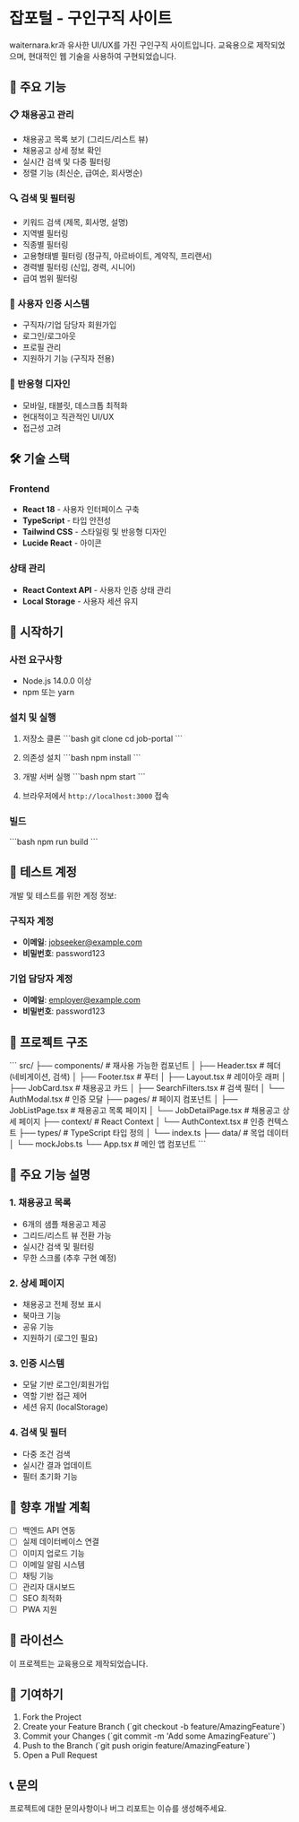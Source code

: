 # 잡포털 - 구인구직 사이트

waiternara.kr과 유사한 UI/UX를 가진 구인구직 사이트입니다. 교육용으로 제작되었으며, 현대적인 웹 기술을 사용하여 구현되었습니다.

## 🚀 주요 기능

### 📋 채용공고 관리
- 채용공고 목록 보기 (그리드/리스트 뷰)
- 채용공고 상세 정보 확인
- 실시간 검색 및 다중 필터링
- 정렬 기능 (최신순, 급여순, 회사명순)

### 🔍 검색 및 필터링
- 키워드 검색 (제목, 회사명, 설명)
- 지역별 필터링
- 직종별 필터링
- 고용형태별 필터링 (정규직, 아르바이트, 계약직, 프리랜서)
- 경력별 필터링 (신입, 경력, 시니어)
- 급여 범위 필터링

### 👥 사용자 인증 시스템
- 구직자/기업 담당자 회원가입
- 로그인/로그아웃
- 프로필 관리
- 지원하기 기능 (구직자 전용)

### 📱 반응형 디자인
- 모바일, 태블릿, 데스크톱 최적화
- 현대적이고 직관적인 UI/UX
- 접근성 고려

## 🛠️ 기술 스택

### Frontend
- **React 18** - 사용자 인터페이스 구축
- **TypeScript** - 타입 안전성
- **Tailwind CSS** - 스타일링 및 반응형 디자인
- **Lucide React** - 아이콘

### 상태 관리
- **React Context API** - 사용자 인증 상태 관리
- **Local Storage** - 사용자 세션 유지

## 🚀 시작하기

### 사전 요구사항
- Node.js 14.0.0 이상
- npm 또는 yarn

### 설치 및 실행

1. 저장소 클론
\`\`\`bash
git clone <repository-url>
cd job-portal
\`\`\`

2. 의존성 설치
\`\`\`bash
npm install
\`\`\`

3. 개발 서버 실행
\`\`\`bash
npm start
\`\`\`

4. 브라우저에서 `http://localhost:3000` 접속

### 빌드
\`\`\`bash
npm run build
\`\`\`

## 🧪 테스트 계정

개발 및 테스트를 위한 계정 정보:

### 구직자 계정
- **이메일**: jobseeker@example.com
- **비밀번호**: password123

### 기업 담당자 계정
- **이메일**: employer@example.com
- **비밀번호**: password123

## 📁 프로젝트 구조

\`\`\`
src/
├── components/          # 재사용 가능한 컴포넌트
│   ├── Header.tsx      # 헤더 (네비게이션, 검색)
│   ├── Footer.tsx      # 푸터
│   ├── Layout.tsx      # 레이아웃 래퍼
│   ├── JobCard.tsx     # 채용공고 카드
│   ├── SearchFilters.tsx # 검색 필터
│   └── AuthModal.tsx   # 인증 모달
├── pages/              # 페이지 컴포넌트
│   ├── JobListPage.tsx # 채용공고 목록 페이지
│   └── JobDetailPage.tsx # 채용공고 상세 페이지
├── context/            # React Context
│   └── AuthContext.tsx # 인증 컨텍스트
├── types/              # TypeScript 타입 정의
│   └── index.ts
├── data/               # 목업 데이터
│   └── mockJobs.ts
└── App.tsx             # 메인 앱 컴포넌트
\`\`\`

## 🎨 주요 기능 설명

### 1. 채용공고 목록
- 6개의 샘플 채용공고 제공
- 그리드/리스트 뷰 전환 가능
- 실시간 검색 및 필터링
- 무한 스크롤 (추후 구현 예정)

### 2. 상세 페이지
- 채용공고 전체 정보 표시
- 북마크 기능
- 공유 기능
- 지원하기 (로그인 필요)

### 3. 인증 시스템
- 모달 기반 로그인/회원가입
- 역할 기반 접근 제어
- 세션 유지 (localStorage)

### 4. 검색 및 필터
- 다중 조건 검색
- 실시간 결과 업데이트
- 필터 초기화 기능

## 🔮 향후 개발 계획

- [ ] 백엔드 API 연동
- [ ] 실제 데이터베이스 연결
- [ ] 이미지 업로드 기능
- [ ] 이메일 알림 시스템
- [ ] 채팅 기능
- [ ] 관리자 대시보드
- [ ] SEO 최적화
- [ ] PWA 지원

## 📝 라이선스

이 프로젝트는 교육용으로 제작되었습니다.

## 🤝 기여하기

1. Fork the Project
2. Create your Feature Branch (\`git checkout -b feature/AmazingFeature\`)
3. Commit your Changes (\`git commit -m 'Add some AmazingFeature'\`)
4. Push to the Branch (\`git push origin feature/AmazingFeature\`)
5. Open a Pull Request

## 📞 문의

프로젝트에 대한 문의사항이나 버그 리포트는 이슈를 생성해주세요.